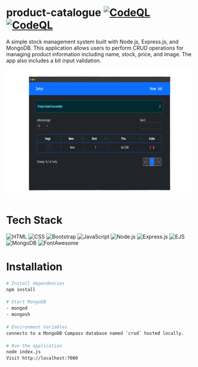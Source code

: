 # product-catalogue [![CodeQL](https://github.com/Zevhys/product-catalogue/actions/workflows/codeql.yml/badge.svg)](https://github.com/Zevhys/product-catalogue/actions/workflows/codeql.yml) [![CodeQL](https://github.com/Zevhys/product-catalogue/actions/workflows/eslint.yml/badge.svg)](https://github.com/Zevhys/product-catalogue/actions/workflows/eslint.yml)
 
A simple stock management system built with Node.js, Express.js, and MongoDB. This application allows users to perform CRUD operations for managing product information including name, stock, price, and image. The app also includes a bit input validation.

<div align="center">
  <img src="preview.png" height="350px">
</div>

# Tech Stack 
![HTML](https://img.shields.io/badge/HTML-E34F26?style=flat-square&logo=html5&logoColor=ffffff)
![CSS](https://img.shields.io/badge/CSS-1572B6?style=flat-square&logo=css3&logoColor=ffffff)
![Bootstrap](https://img.shields.io/badge/Bootstrap-7952B3?style=flat-square&logo=bootstrap&logoColor=ffffff)
![JavaScript](https://img.shields.io/badge/JavaScript-F7DF1E?style=flat-square&logo=javascript&logoColor=000000)
![Node.js](https://img.shields.io/badge/Node.js-339933?style=flat-square&logo=nodedotjs&logoColor=white)
![Express.js](https://img.shields.io/badge/Express.js-000000?style=flat-square&logo=express&logoColor=white)
![EJS](https://img.shields.io/badge/EJS-023430?style=flat-square&logo=ejs&logoColor=ffffff)
![MongoDB](https://img.shields.io/badge/MongoDB-47A248?style=flat-square&logo=mongodb&logoColor=ffffff)
![FontAwesome](https://img.shields.io/badge/Font%20Awesome-339AF0?style=flat-square&logo=fontawesome&logoColor=ffffff)

# Installation
```bash
# Install dependencies
npm install

# Start MongoDB
- mongod
- mongosh

# Environment Variables 
connects to a MongoDB Compass database named `crud` hosted locally.

# Run the application
node index.js
Visit http://localhost:7000 
```
